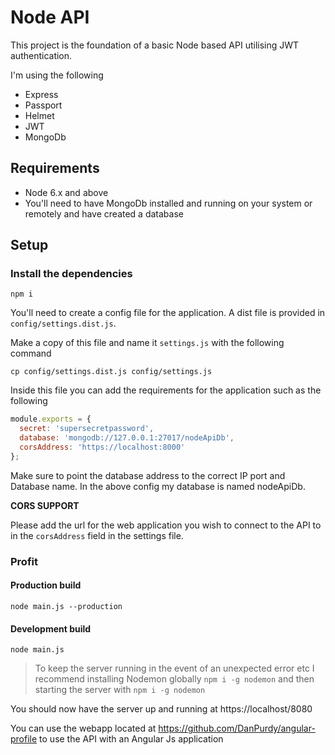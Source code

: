 # Node API

This project is the foundation of a basic Node based API utilising JWT authentication.

I'm using the following

* Express
* Passport
* Helmet
* JWT
* MongoDb

## Requirements

* Node 6.x and above
* You'll need to have MongoDb installed and running on your system or remotely and have created a database

## Setup

### Install the dependencies

`npm i`

You'll need to create a config file for the application. A dist file is provided in `config/settings.dist.js`.

Make a copy of this file and name it `settings.js` with the following command

`cp config/settings.dist.js config/settings.js`

Inside this file you can add the requirements for the application such as the following

```javascript
module.exports = {
  secret: 'supersecretpassword',
  database: 'mongodb://127.0.0.1:27017/nodeApiDb',
  corsAddress: 'https://localhost:8000'
};
```

Make sure to point the database address to the correct IP port and Database name. In the above config my database is named nodeApiDb.

**CORS SUPPORT**

Please add the url for the web application you wish to connect to the API to in the `corsAddress` field in the settings file.

### Profit

#### Production build

`node main.js --production`

#### Development build

`node main.js`

> To keep the server running in the event of an unexpected error etc I recommend installing Nodemon globally `npm i -g nodemon` and then starting the server with `npm i -g nodemon`

You should now have the server up and running at https://localhost/8080

You can use the webapp located at https://github.com/DanPurdy/angular-profile to use the API with an Angular Js application
